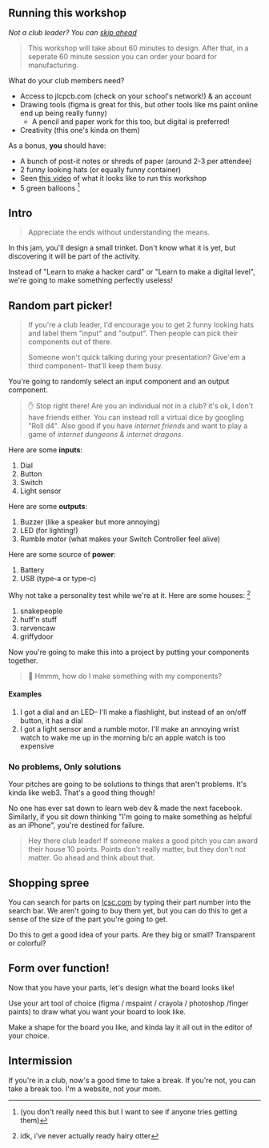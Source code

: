 ## Running this workshop

_Not a club leader? You can [skip ahead](#intro)_

> This workshop will take about 60 minutes to design. After that, in a seperate 60 minute session you can order your board for manufacturing.

What do your club members need?

- Access to jlcpcb.com (check on your school's network!) & an account
- Drawing tools (figma is great for this, but other tools like ms paint online end up being really funny)
  - A pencil and paper work for this too, but digital is preferred!
- Creativity (this one's kinda on them)

As a bonus, **you** should have:

- A bunch of post-it notes or shreds of paper (around 2-3 per attendee)
- 2 funny looking hats (or equally funny container)
- Seen [this video](https://www.youtube.com/watch?v=bumzyz2advg) of what it looks like to run this workshop
- 5 green balloons [^1]
<!-- - Made your own slides based on TODO: SLIDE LINK HERE -->

[^1]: (you don't really need this but I want to see if anyone tries getting them)

## Intro

> Appreciate the ends without understanding the means.

In this jam, you'll design a small trinket. Don't know what it is yet, but discovering it will be part of the activity.

Instead of "Learn to make a hacker card" or "Learn to make a digital level", we're going to make something perfectly useless!

## Random part picker!

> If you're a club leader, I'd encourage you to get 2 funny looking hats and label them "input" and "output". Then people can pick their components out of there.
>
> Someone won't quick talking during your presentation? Give'em a third component– that'll keep them busy.

You're going to randomly select an input component and an output component.

> ✋ Stop right there! Are you an individual not in a club? it's ok, I don't have friends either. You can instead roll a virtual dice by googling "Roll d4". Also good if you have _internet friends_ and want to play a game of _internet dungeons & internet dragons_.

Here are some **inputs**:

1. Dial
2. Button
3. Switch
4. Light sensor

Here are some **outputs**:

1. Buzzer (like a speaker but more annoying)
2. LED (for lighting!)
3. Rumble motor (what makes your Switch Controller feel alive)

Here are some source of **power**:

1. Battery
2. USB (type-a or type-c)

Why not take a personality test while we're at it. Here are some houses: [^0]

[^0]: idk, i've never actually ready hairy otter

1. snakepeople
2. huff'n stuff
3. rarvencaw
4. griffydoor

Now you're going to make this into a project by putting your components together.

> 🤔 Hmmm, how do I make something with my components?

#### Examples

1. I got a dial and an LED– I'll make a flashlight, but instead of an on/off button, it has a dial
2. I got a light sensor and a rumble motor. I'll make an annoying wrist watch to wake me up in the morning b/c an apple watch is too expensive

### No problems, Only solutions

Your pitches are going to be solutions to things that aren't problems. It's kinda like web3. That's a good thing though!

No one has ever sat down to learn web dev & made the next facebook. Similarly, if you sit down thinking "I'm going to make something as helpful as an iPhone", you're destined for failure.

> Hey there club leader! If someone makes a good pitch you can award their house 10 points. Points don't really matter, but they don't _not_ matter. Go ahead and think about that.

## Shopping spree

You can search for parts on [lcsc.com](https://lcsc.com) by typing their part number into the search bar. We aren't going to buy them yet, but you can do this to get a sense of the size of the part you're going to get.

Do this to get a good idea of your parts. Are they big or small? Transparent or colorful?

## Form over function!

Now that you have your parts, let's design what the board looks like!

Use your art tool of choice (figma / mspaint / crayola / photoshop /finger paints) to draw what you want your board to look like.

Make a shape for the board you like, and kinda lay it all out in the editor of your choice.

## Intermission

If you're in a club, now's a good time to take a break. If you're not, you can take a break too. I'm a website, not your mom.